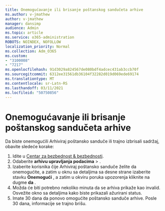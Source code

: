 ```yaml
---
title: Onemogućavanje ili brisanje poštanskog sandučeta arhive
ms.author: v-jmathew
author: v-jmathew
manager: dansimp
audience: Admin
ms.topic: article
ms.service: o365-administration
ROBOTS: NOINDEX, NOFOLLOW
localization_priority: Normal
ms.collection: Adm_O365
ms.custom:
- "3100008"
- "7217"
ms.openlocfilehash: 91d3029a824567de080bdf4adcec431ab3ccb70f
ms.sourcegitcommit: 6312ee31561db36104f32282d019d069ede69174
ms.translationtype: MT
ms.contentlocale: sr-Latn-RS
ms.lasthandoff: 03/11/2021
ms.locfileid: "50750856"
---
```

# <a name="disable-or-delete-an-archive-mailbox"></a>Onemogućavanje ili brisanje poštanskog sandučeta arhive

Da biste onemogućili Arhiviraj poštansko sanduče ili trajno izbrisali sadržaj, obavite sledeće korake:

1. Idite u [Centar za bezbednost & bezbednosti]( https://go.microsoft.com/fwlink/p/?linkid=2077143).
2. Odaberite **arhivu upravljanja podacima**  >  .
3. Izaberite korisnika čije Arhiviraj poštansko sanduče želite da onemogućite, a zatim u oknu sa detaljima sa desne strane izaberite stavku **Onemogući** , a zatim u okviru poruka upozorenja kliknite na dugme **da** .
4. Možda će biti potrebno nekoliko minuta da se arhiva prikaže kao invalid. Osvežite okno sa detaljima kako biste prikazali ažurirani status.
5. Imate 30 dana da ponovo omogućite poštansko sanduče arhive. Posle 30 dana, informacije se trajno brišu.
